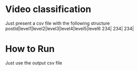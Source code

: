# Video classification
Just present a csv file with the following structure
postId|level1|level2|level3|level4|level5|level6
234|
234|
234|

# How to Run
Just use the output csv file
